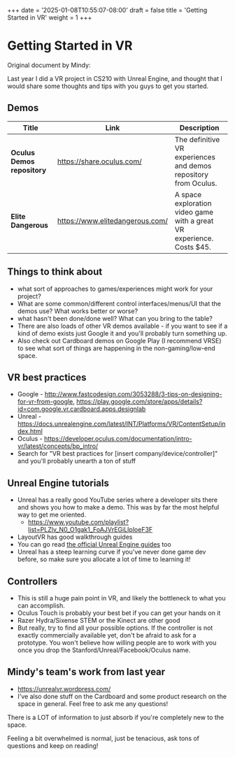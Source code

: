 +++
date = '2025-01-08T10:55:07-08:00'
draft = false
title = 'Getting Started in VR'
weight = 1
+++

# Getting Started in VR

Original document by Mindy:

Last year I did a VR project in CS210 with Unreal Engine, and thought that I would share some thoughts and tips with you guys to get you started. 

## Demos
Title | Link | Description
---|---|---
**Oculus Demos repository** | https://share.oculus.com/ | The definitive VR experiences and demos repository from Oculus.
**Elite Dangerous** | https://www.elitedangerous.com/ | A space exploration video game with a great VR experience. Costs $45.

## Things to think about
- what sort of approaches to games/experiences might work for your project? 
- What are some common/different control interfaces/menus/UI that the demos use? What works better or worse?
- what hasn't been done/done well? What can you bring to the table?
- There are also loads of other VR demos available - if you want to see if a kind of demo exists just Google it and you'll probably turn something up. 
- Also check out Cardboard demos on Google Play (I recommend VRSE) to see what sort of things are happening in the non-gaming/low-end space.

## VR best practices
- Google - http://www.fastcodesign.com/3053288/3-tips-on-designing-for-vr-from-google, https://play.google.com/store/apps/details?id=com.google.vr.cardboard.apps.designlab
- Unreal - https://docs.unrealengine.com/latest/INT/Platforms/VR/ContentSetup/index.html 
- Oculus - https://developer.oculus.com/documentation/intro-vr/latest/concepts/bp_intro/ 
- Search for "VR best practices for [insert company/device/controller]" and you'll probably unearth a ton of stuff

## Unreal Engine tutorials
- Unreal has a really good YouTube series where a developer sits there and shows you how to make a demo. This was by far the most helpful way to get me oriented.
    - https://www.youtube.com/playlist?list=PLZlv_N0_O1gak1_FoAJVrEGiLIploeF3F 
- LayoutVR has good walkthrough guides
- You can go read [the official Unreal Engine guides](https://docs.unrealengine.com/latest/INT/index.html) too
- Unreal has a steep learning curve if you've never done game dev before, so make sure you allocate a lot of time to learning it!

## Controllers
- This is still a huge pain point in VR, and likely the bottleneck to what you can accomplish. 
- Oculus Touch is probably your best bet if you can get your hands on it
- Razer Hydra/Sixense STEM or the Kinect are other good 
- But really, try to find all your possible options. If the controller is not exactly commercially available yet, don't be afraid to ask for a prototype. You won't believe how willing people are to work with you once you drop the Stanford/Unreal/Facebook/Oculus name.

## Mindy's team's work from last year
- https://unrealvr.wordpress.com/ 
- I've also done stuff on the Cardboard and some product research on the space in general. Feel free to ask me any questions!

There is a LOT of information to just absorb if you're completely new to the space. 

Feeling a bit overwhelmed is normal, just be tenacious, ask tons of questions and keep on reading!